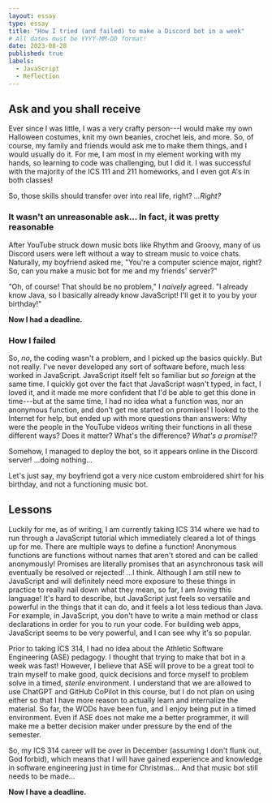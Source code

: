 ```yaml
---
layout: essay
type: essay
title: "How I tried (and failed) to make a Discord bot in a week"
# All dates must be YYYY-MM-DD format!
date: 2023-08-28
published: true
labels:
  - JavaScript
  - Reflection
---
```


## Ask and you shall receive

Ever since I was little, I was a very crafty person---I would make my own Halloween costumes, knit my own beanies, crochet leis, and more. So, of course, my family and friends would ask me to make them things, and I would usually do it. For me, I am most in my element working with my hands, so learning to code was challenging, but I did it. I was successful with the majority of the ICS 111 and 211 homeworks, and I even got A's in both classes! 

So, those skills should transfer over into real life, right? _...Right?_

### It wasn't an unreasonable ask... In fact, it was pretty reasonable

After YouTube struck down music bots like Rhythm and Groovy, many of us Discord users were left without a way to stream music to voice chats. Naturally, my boyfriend asked me, "You're a computer science major, right? So, can you make a music bot for me and my friends' server?"

"Oh, of course! That should be no problem," I _naively_ agreed. "I already know Java, so I basically already know JavaScript! I'll get it to you by your birthday!"

**Now I had a deadline.**

### How I failed

So, _no_, the coding wasn't a problem, and I picked up the basics quickly. But not really. I've never developed any sort of software before, much less worked in JavaScript. JavaScript itself felt so familiar but _so foreign_ at the same time. I quickly got over the fact that JavaScript wasn't typed, in fact, I loved it, and it made me more confident that I'd be able to get this done in time---but at the same time, I had no idea what a function was, nor an anonymous function, and don't get me started on promises! I looked to the Internet for help, but ended up with more questions than answers: Why were the people in the YouTube videos writing their functions in all these different ways? Does it matter? What's the difference? _What's a promise!?_

Somehow, I managed to deploy the bot, so it appears online in the Discord server! ...doing nothing... 

Let's just say, my boyfriend got a very nice custom embroidered shirt for his birthday, and not a functioning music bot.

## Lessons

Luckily for me, as of writing, I am currently taking ICS 314 where we had to run through a JavaScript tutorial which immediately cleared a lot of things up for me. There are multiple ways to define a function! Anonymous functions are functions without names that aren't stored and can be called anonymously! Promises are literally promises that an asynchronous task will eventually be resolved or rejected! ...I think. Although I am still new to JavaScript and will definitely need more exposure to these things in practice to really nail down what they mean, so far, I am _loving_ this language! It's hard to describe, but JavaScript just feels so versatile and powerful in the things that it can do, and it feels a lot less tedious than Java. For example, in JavaScript, you don't have to write a main method or class declarations in order for you to run your code. For building web apps, JavaScript seems to be very powerful, and I can see why it's so popular.

Prior to taking ICS 314, I had no idea about the Athletic Software Engineering (ASE) pedagogy. I thought that trying to make that bot in a week was fast! However, I believe that ASE will prove to be a great tool to train myself to make good, quick decisions and force myself to problem solve in a timed, _sterile_ environment. I understand that we are allowed to use ChatGPT and GitHub CoPilot in this course, but I do not plan on using either so that I have more reason to actually learn and internalize the material. So far, the WODs have been fun, and I enjoy being put in a timed environment. Even if ASE does not make me a better programmer, it will make me a better decision maker under pressure by the end of the semester.

So, my ICS 314 career will be over in December (assuming I don't flunk out, God forbid), which means that I will have gained experience and knowledge in software engineering just in time for Christmas... And that music bot still needs to be made...

**Now I have a deadline.**
